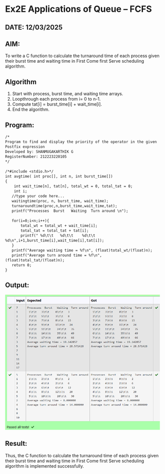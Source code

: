 # Ex2E Applications of Queue – FCFS
## DATE: 12/03/2025
## AIM:
To write a C function to calculate the turnaround time of each process given their burst time and waiting time in First Come first Serve scheduling algorithm.
## Algorithm
1.	Start with process, burst time, and waiting time arrays.
2.	Loopthrough each process from i= 0 to n-1.
3.	Compute tat[i] = burst_time[i] + wait_time[i].
4.	End the algorithm.   

## Program:
```
/*
Program to find and display the priority of the operator in the given Postfix expression
Developed by: SHANMUGAKARTHIK G
RegisterNumber: 212223220105  
*/

/*#include <stdio.h>*/
int avgtime( int proc[], int n, int burst_time[]) 
{
    int wait_time[n], tat[n], total_wt = 0, total_tat = 0;
    int i;
   //type your code here...
   waitingtime(proc, n, burst_time, wait_time);
   turnaroundtime(proc,n,burst_time,wait_time,tat);
   printf("Processes  Burst   Waiting  Turn around \n");
   
   for(i=0;i<n;i++){
       total_wt = total_wt + wait_time[i];
       total_tat = total_tat + tat[i];
       printf(" %d\t\t   %d\t\t    %d\t\t   %d\n",i+1,burst_time[i],wait_time[i],tat[i]);
   }
   printf("Average waiting time = %f\n", (float)total_wt/(float)n);
   printf("Average turn around time = %f\n", (float)total_tat/(float)n);
   return 0;
}
```

## Output:
![alt text](<Screenshot 2025-04-25 141102.png>)
## Result:
Thus, the C function to calculate the turnaround time of each process given their burst time and waiting time in First Come first Serve scheduling algorithm is implemented successfully.
